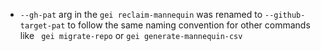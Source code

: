 - `--gh-pat` arg in the `gei reclaim-mannequin` was renamed to `--github-target-pat` to follow the same naming convention for other commands like ` gei migrate-repo` or `gei generate-mannequin-csv` 
